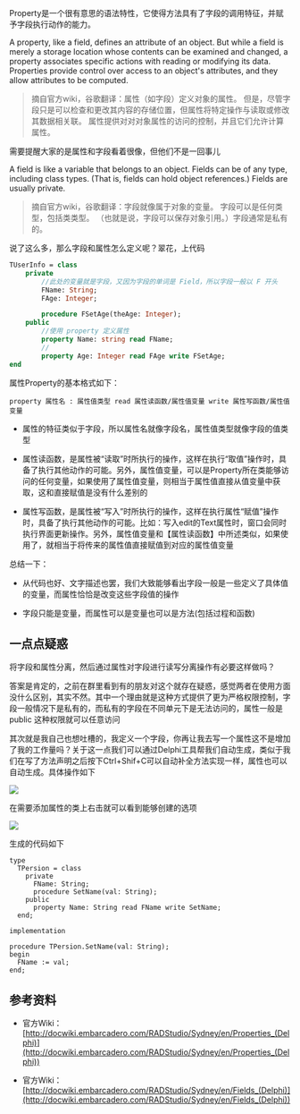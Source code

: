 

Property是一个很有意思的语法特性，它使得方法具有了字段的调用特征，并赋予字段执行动作的能力。

A property, like a field, defines an attribute of an object. But while a field is merely a storage location whose contents can be examined and changed, a property associates specific actions with reading or modifying its data. Properties provide control over access to an object's attributes, and they allow attributes to be computed.

> 摘自官方wiki，谷歌翻译：属性（如字段）定义对象的属性。 但是，尽管字段只是可以检查和更改其内容的存储位置，但属性将特定操作与读取或修改其数据相关联。 属性提供对对对象属性的访问的控制，并且它们允许计算属性。


需要提醒大家的是属性和字段看着很像，但他们不是一回事儿

A field is like a variable that belongs to an object. Fields can be of any type, including class types. (That is, fields can hold object references.) Fields are usually private.

> 摘自官方wiki，谷歌翻译：字段就像属于对象的变量。 字段可以是任何类型，包括类类型。 （也就是说，字段可以保存对象引用。）字段通常是私有的。

说了这么多，那么字段和属性怎么定义呢？翠花，上代码

```pascal
TUserInfo = class
    private
        //此处的变量就是字段，又因为字段的单词是 Field，所以字段一般以 F 开头
        FName: String;
        FAge: Integer;

        procedure FSetAge(theAge: Integer);
    public
        //使用 property 定义属性
        property Name: string read FName;
        //
        property Age: Integer read FAge write FSetAge;
end
```


属性Property的基本格式如下：

```
property 属性名 : 属性值类型 read 属性读函数/属性值变量 write 属性写函数/属性值变量
```

- 属性的特征类似于字段，所以属性名就像字段名，属性值类型就像字段的值类型

- 属性读函数，是属性被“读取”时所执行的操作，这样在执行“取值”操作时，具备了执行其他动作的可能。另外，属性值变量，可以是Property所在类能够访问的任何变量，如果使用了属性值变量，则相当于属性值直接从值变量中获取，这和直接赋值是没有什么差别的

- 属性写函数，是属性被“写入”时所执行的操作，这样在执行属性“赋值”操作时，具备了执行其他动作的可能。比如：写入edit的Text属性时，窗口会同时执行界面更新操作。另外，属性值变量和【属性读函数】中所述类似，如果使用了，就相当于将传来的属性值直接赋值到对应的属性值变量


总结一下：

- 从代码也好、文字描述也罢，我们大致能够看出字段一般是一些定义了具体值的变量，而属性恰恰是改变这些字段值的操作

- 字段只能是变量，而属性可以是变量也可以是方法(包括过程和函数)


## 一点点疑惑

将字段和属性分离，然后通过属性对字段进行读写分离操作有必要这样做吗？

答案是肯定的，之前在群里看到有的朋友对这个就存在疑惑，感觉两者在使用方面没什么区别，其实不然。其中一个理由就是这种方式提供了更为严格权限控制，字段一般情况下是私有的，而私有的字段在不同单元下是无法访问的，属性一般是 public 这种权限就可以任意访问

其次就是我自己也想吐槽的，我定义一个字段，你再让我去写一个属性这不是增加了我的工作量吗？关于这一点我们可以通过Delphi工具帮我们自动生成，类似于我们在写了方法声明之后按下Ctrl+Shif+C可以自动补全方法实现一样，属性也可以自动生成。具体操作如下

![](_v_images/20210301153557190_10076.png)

在需要添加属性的类上右击就可以看到能够创建的选项

![](_v_images/20210301153718377_290.png)


生成的代码如下

```
type
  TPersion = class
    private
      FName: String;
      procedure SetName(val: String);
    public
      property Name: String read FName write SetName;
  end;

implementation

procedure TPersion.SetName(val: String);
begin
  FName := val;
end;
```


## 参考资料

- 官方Wiki：[http://docwiki.embarcadero.com/RADStudio/Sydney/en/Properties_(Delphi)](http://docwiki.embarcadero.com/RADStudio/Sydney/en/Properties_(Delphi))

- 官方Wiki：[http://docwiki.embarcadero.com/RADStudio/Sydney/en/Fields_(Delphi)](http://docwiki.embarcadero.com/RADStudio/Sydney/en/Fields_(Delphi))










